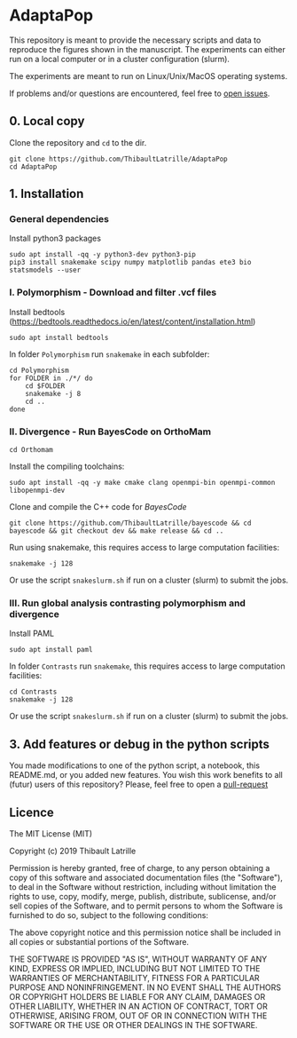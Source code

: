 # AdaptaPop

This repository is meant to provide the necessary scripts and data to reproduce the figures shown in the manuscript.
The experiments can either run on a local computer or in a cluster configuration (slurm).

The experiments are meant to run on Linux/Unix/MacOS operating systems.

If problems and/or questions are encountered, feel free to [open issues](https://github.com/ThibaultLatrille/AdaptaPop/issues).

## 0. Local copy
Clone the repository and `cd` to the dir.
```
git clone https://github.com/ThibaultLatrille/AdaptaPop
cd AdaptaPop
```

## 1. Installation

### General dependencies

Install python3 packages
```
sudo apt install -qq -y python3-dev python3-pip
pip3 install snakemake scipy numpy matplotlib pandas ete3 bio statsmodels --user
```

### I. Polymorphism - Download and filter .vcf files 

Install bedtools (https://bedtools.readthedocs.io/en/latest/content/installation.html)
```
sudo apt install bedtools
```

In folder `Polymorphism` run `snakemake` in each subfolder:
```
cd Polymorphism
for FOLDER in ./*/ do 
    cd $FOLDER
    snakemake -j 8
    cd ..
done
```

### II. Divergence - Run BayesCode on OrthoMam

```
cd Orthomam
```

Install the compiling toolchains:
```
sudo apt install -qq -y make cmake clang openmpi-bin openmpi-common libopenmpi-dev
```
Clone and compile the C++ code for *BayesCode*
```
git clone https://github.com/ThibaultLatrille/bayescode && cd bayescode && git checkout dev && make release && cd ..
```
Run using snakemake, this requires access to large computation facilities:
```
snakemake -j 128
```
Or use the script `snakeslurm.sh` if run on a cluster (slurm) to submit the jobs.
### III. Run global analysis contrasting polymorphism and divergence

Install PAML
```
sudo apt install paml
```

In folder `Contrasts` run `snakemake`, this requires access to large computation facilities:
```
cd Contrasts
snakemake -j 128
```
Or use the script `snakeslurm.sh` if run on a cluster (slurm) to submit the jobs.

## 3. Add features or debug in the python scripts
You made modifications to one of the python script, a notebook, this README.md, or you added new features.
You wish this work benefits to all (futur) users of this repository?
Please, feel free to open a [pull-request](https://github.com/ThibaultLatrille/AdaptaPop/pulls)

## Licence

The MIT License (MIT)

Copyright (c) 2019 Thibault Latrille

Permission is hereby granted, free of charge, to any person obtaining a copy of this software and associated documentation files (the "Software"), to deal in the Software without restriction, including without limitation the rights to use, copy, modify, merge, publish, distribute, sublicense, and/or sell copies of the Software, and to permit persons to whom the Software is furnished to do so, subject to the following conditions:

The above copyright notice and this permission notice shall be included in all copies or substantial portions of the Software.

THE SOFTWARE IS PROVIDED "AS IS", WITHOUT WARRANTY OF ANY KIND, EXPRESS OR IMPLIED, INCLUDING BUT NOT LIMITED TO THE WARRANTIES OF MERCHANTABILITY, FITNESS FOR A PARTICULAR PURPOSE AND NONINFRINGEMENT. IN NO EVENT SHALL THE AUTHORS OR COPYRIGHT HOLDERS BE LIABLE FOR ANY CLAIM, DAMAGES OR OTHER LIABILITY, WHETHER IN AN ACTION OF CONTRACT, TORT OR OTHERWISE, ARISING FROM, OUT OF OR IN CONNECTION WITH THE SOFTWARE OR THE USE OR OTHER DEALINGS IN THE SOFTWARE.


